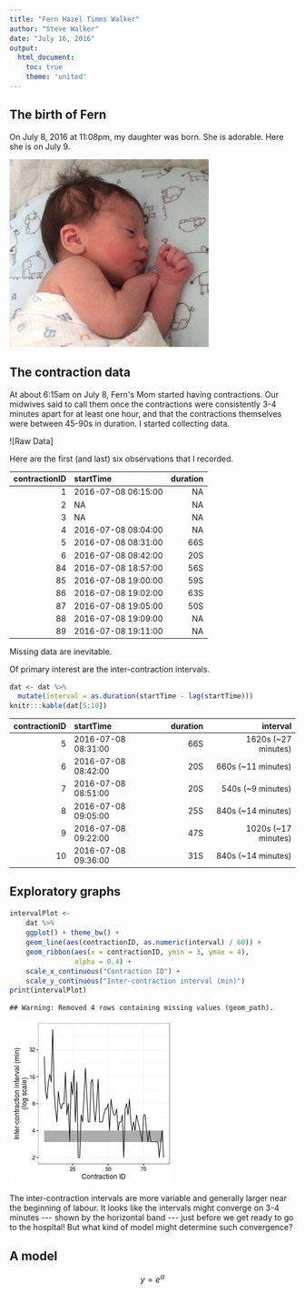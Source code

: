 ```yaml
---
title: "Fern Hazel Timms Walker"
author: "Steve Walker"
date: "July 16, 2016"
output: 
  html_document:
    toc: true
    theme: 'united'
---
```


## The birth of Fern

On July 8, 2016 at 11:08pm, my daughter was born.  She is adorable.  Here she is on July 9.

![Fern](FernWalker.png)

## The contraction data

At about 6:15am on July 8, Fern's Mom started having contractions.  Our midwives said to call them once the contractions were consistently 3-4 minutes apart for at least one hour, and that the contractions themselves were between 45-90s in duration.  I started collecting data.

![Raw Data]

Here are the first (and last) six observations that I recorded.


| contractionID|startTime           | duration|
|-------------:|:-------------------|--------:|
|             1|2016-07-08 06:15:00 |       NA|
|             2|NA                  |       NA|
|             3|NA                  |       NA|
|             4|2016-07-08 08:04:00 |       NA|
|             5|2016-07-08 08:31:00 |      66S|
|             6|2016-07-08 08:42:00 |      20S|
|            84|2016-07-08 18:57:00 |      56S|
|            85|2016-07-08 19:00:00 |      59S|
|            86|2016-07-08 19:02:00 |      63S|
|            87|2016-07-08 19:05:00 |      50S|
|            88|2016-07-08 19:09:00 |       NA|
|            89|2016-07-08 19:11:00 |       NA|

Missing data are inevitable.

Of primary interest are the inter-contraction intervals.

```r
dat <- dat %>%
  mutate(interval = as.duration(startTime - lag(startTime)))
knitr:::kable(dat[5:10])
```



| contractionID|startTime           | duration|            interval|
|-------------:|:-------------------|--------:|-------------------:|
|             5|2016-07-08 08:31:00 |      66S| 1620s (~27 minutes)|
|             6|2016-07-08 08:42:00 |      20S|  660s (~11 minutes)|
|             7|2016-07-08 08:51:00 |      20S|   540s (~9 minutes)|
|             8|2016-07-08 09:05:00 |      25S|  840s (~14 minutes)|
|             9|2016-07-08 09:22:00 |      47S| 1020s (~17 minutes)|
|            10|2016-07-08 09:36:00 |      31S|  840s (~14 minutes)|

## Exploratory graphs


```r
intervalPlot <-
    dat %>%
    ggplot() + theme_bw() + 
    geom_line(aes(contractionID, as.numeric(interval) / 60)) +
    geom_ribbon(aes(x = contractionID, ymin = 3, ymax = 4),
                alpha = 0.4) +
    scale_x_continuous("Contraction ID") +
    scale_y_continuous("Inter-contraction interval (min)")
print(intervalPlot)
```

```
## Warning: Removed 4 rows containing missing values (geom_path).
```

![plot of chunk unnamed-chunk-3](figure/unnamed-chunk-3-1.png)

The inter-contraction intervals are more variable and generally larger near the beginning of labour.  It looks like the intervals might converge on 3-4 minutes --- shown by the horizontal band --- just before we get ready to go to the hospital!  But what kind of model might determine such convergence?

## A model

$$ y = e^{\alpha} $$

